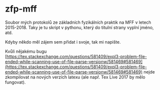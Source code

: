 # zfp-mff
Soubor mých protokolů ze základních fyzikálních praktik na MFF v letech 2015-2018.
Taky je tu skript v pythonu, který do titulní strany vyplní jméno, atd.

Kdyby někdo měl zájem sem přidat i svoje, tak mi napište.

Kvůli nějakému bugu [https://tex.stackexchange.com/questions/581409/expl3-problem-file-ended-while-scanning-use-of-file-parse-versionw/581469#581469](https://tex.stackexchange.com/questions/581409/expl3-problem-file-ended-while-scanning-use-of-file-parse-versionw/581469#581469)
nejde zkompilovat na nových verzích latexu (ale např. Tex Live 2017 by mělo fungovat).